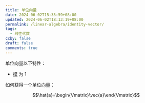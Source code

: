 ```yaml
---
title: 单位向量
date: 2024-06-02T15:35:59+08:00
updated: 2024-06-02T18:13:19+08:00
permalink: /linear-algebra/identity-vector/
tags:
  - 线性代数
ccby: false
draft: false
comments: true
---
```

单位向量以下特性：

+ [模](模.md) 为 1


如何获得一个单位向量：

$$\hat{a}=\begin{Vmatrix}\vec{a}\end{Vmatrix}$$